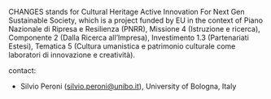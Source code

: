 CHANGES stands for Cultural Heritage Active Innovation For Next Gen Sustainable Society, which is a project funded by EU in the context of Piano Nazionale di Ripresa e Resilienza (PNRR), Missione 4 (Istruzione e ricerca), Componente 2 (Dalla Ricerca all’Impresa), Investimento 1.3 (Partenariati Estesi), Tematica 5 (Cultura umanistica e patrimonio culturale come laboratori di innovazione e creatività).

contact:
* Silvio Peroni (silvio.peroni@unibo.it), University of Bologna, Italy

